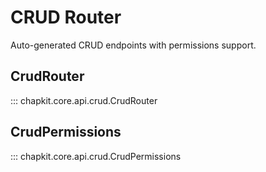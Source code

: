# CRUD Router

Auto-generated CRUD endpoints with permissions support.

## CrudRouter

::: chapkit.core.api.crud.CrudRouter

## CrudPermissions

::: chapkit.core.api.crud.CrudPermissions
